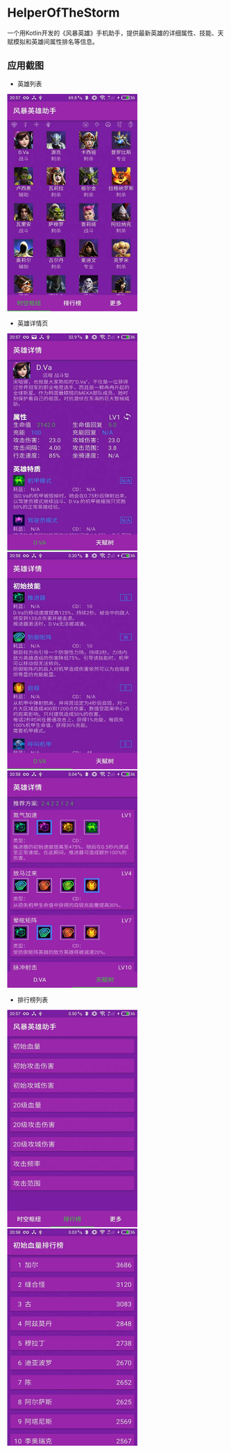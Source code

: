 # HelperOfTheStorm


一个用Kotlin开发的《风暴英雄》手机助手，提供最新英雄的详细属性、技能、天赋模拟和英雄间属性排名等信息。

## 应用截图

* 英雄列表

<img src="https://github.com/Yasic/HelperOfTheStorm/blob/master/screenshot/1814637954.jpg?raw=true" width="300px" height="500px">

* 英雄详情页

<img src="https://github.com/Yasic/HelperOfTheStorm/blob/master/screenshot/1925084515.jpg?raw=true" width="300px" height="500px">

<img src="https://github.com/Yasic/HelperOfTheStorm/blob/master/screenshot/1212094472.jpg?raw=true" width="300px" height="500px">

<img src="https://github.com/Yasic/HelperOfTheStorm/blob/master/screenshot/1297689522.jpg?raw=true" width="300px" height="500px">

* 排行榜列表

<img src="https://github.com/Yasic/HelperOfTheStorm/blob/master/screenshot/726108580.jpg?raw=true" width="300px" height="500px">

<img src="https://github.com/Yasic/HelperOfTheStorm/blob/master/screenshot/1566722363.jpg?raw=true" width="300px" height="500px">